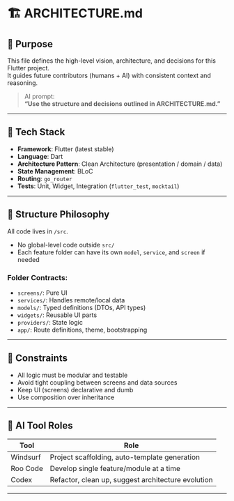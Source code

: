 # 🏗 ARCHITECTURE.md

## 📌 Purpose

This file defines the high-level vision, architecture, and decisions for this Flutter project.  
It guides future contributors (humans + AI) with consistent context and reasoning.

> AI prompt:  
> **“Use the structure and decisions outlined in ARCHITECTURE.md.”**

---

## 🧱 Tech Stack

- **Framework**: Flutter (latest stable)
- **Language**: Dart
- **Architecture Pattern**: Clean Architecture (presentation / domain / data)
- **State Management**: BLoC
- **Routing**: `go_router`
- **Tests**: Unit, Widget, Integration (`flutter_test`, `mocktail`)

---

## 🧩 Structure Philosophy

All code lives in `/src`.  
- No global-level code outside `src/`
- Each feature folder can have its own `model`, `service`, and `screen` if needed

### Folder Contracts:
- `screens/`: Pure UI
- `services/`: Handles remote/local data
- `models/`: Typed definitions (DTOs, API types)
- `widgets/`: Reusable UI parts
- `providers/`: State logic
- `app/`: Route definitions, theme, bootstrapping

---

## 📐 Constraints

- All logic must be modular and testable
- Avoid tight coupling between screens and data sources
- Keep UI (screens) declarative and dumb
- Use composition over inheritance

---

## 🧠 AI Tool Roles

| Tool      | Role                                  |
|-----------|----------------------------------------|
| Windsurf  | Project scaffolding, auto-template generation |
| Roo Code  | Develop single feature/module at a time |
| Codex     | Refactor, clean up, suggest architecture evolution |

---
